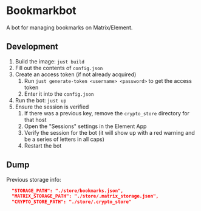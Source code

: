 # Bookmarkbot

A bot for managing bookmarks on Matrix/Element.

## Development

1. Build the image: `just build`
2. Fill out the contents of `config.json`
3. Create an access token (if not already acquired)
   1. Run `just generate-token <username> <password>` to get the access token
   2. Enter it into the `config.json`
4. Run the bot: `just up`
5. Ensure the session is verified
   1. If there was a previous key, remove the `crypto_store` directory for that host
   2. Open the "Sessions" settings in the Element App
   3. Verify the session for the bot (it will show up with a red warning and be a series of letters in all caps)
   4. Restart the bot

## Dump
Previous storage info:

```json
  "STORAGE_PATH": "./store/bookmarks.json",
  "MATRIX_STORAGE_PATH": "./store/.matrix_storage.json",
  "CRYPTO_STORE_PATH": "./store/.crypto_store"
```